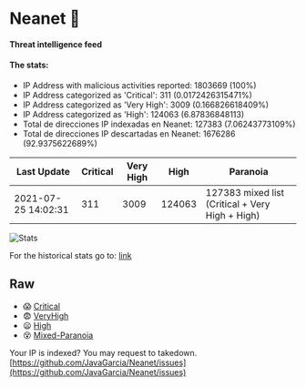 # Neanet :hocho:
#### Threat intelligence feed
#### The stats:

- IP Address with malicious activities reported: 1803669 (100%)
- IP Address categorized as 'Critical':  311 (0.0172426315471%)
- IP Address categorized as 'Very High':  3009 (0.166826618409%)
- IP Address categorized as 'High':  124063 (6.87836848113)
- Total de direcciones IP indexadas en Neanet:  127383 (7.06243773109%)
- Total de direcciones IP descartadas en Neanet:  1676286 (92.9375622689%)

| Last Update | Critical | Very High | High | Paranoia |
| --- | --- | --- | --- | --- |
| 2021-07-25 14:02:31 | 311 | 3009 | 124063 | 127383 mixed list (Critical + Very High + High)|

![Stats](https://docs.google.com/spreadsheets/d/e/2PACX-1vSnaNMIXVabIpDJjufMlzH7poXnshF3mgd8Is1g9ytUEzVsP5my4Trn8f-xkoLLQ38xpL3HtmUexLo6/pubchart?oid=501124687&format=image)

For the historical stats go to: [link](/stats.csv)
## Raw
- :scream: [Critical](https://raw.githubusercontent.com/JavaGarcia/Neanet/master/blacklists/neanet_critical.txt)
- :fearful: [VeryHigh](https://raw.githubusercontent.com/JavaGarcia/Neanet/master/blacklists/neanet_veryHigh.txtt)
- :frowning: [High](https://raw.githubusercontent.com/JavaGarcia/Neanet/master/blacklists/neanet_high.txt)
- :dizzy_face: [Mixed-Paranoia](https://raw.githubusercontent.com/JavaGarcia/Neanet/master/blacklists/neanet_all.txt)


Your IP is indexed? You may request to takedown. [https://github.com/JavaGarcia/Neanet/issues](https://github.com/JavaGarcia/Neanet/issues)



































































































































































































































































































































































































































































































































































































































































































































































































































































































































































































































































































































































































































































































































































































































































































































































































































































































































































































































































































































































































































































































































































































































































































































































































































































































































































































































































































































































































































































































































































































































































































































































































































































































































































































































































































































































































































































































































































































































































































































































































































































































































































































































































































































































































































































































































































































































































































































































































































































































































































































































































































































































































































































































































































































































































































































































































































































































































































































































































































































































































































































































































































































































































































































































































































































































































































































































































































































































































































































































































































































































































































































































































































































































































































































































































































































































































































































































































































































































































































































































































